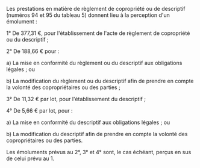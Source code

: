 Les prestations en matière de règlement de copropriété ou de descriptif (numéros 94 et 95 du tableau 5) donnent lieu à la perception d'un émolument :

1° De 377,31 €, pour l'établissement de l'acte de règlement de copropriété ou du descriptif ;

2° De 188,66 € pour :

a) La mise en conformité du règlement ou du descriptif aux obligations légales ; ou

b) La modification du règlement ou du descriptif afin de prendre en compte la volonté des copropriétaires ou des parties ;

3° De 11,32 € par lot, pour l'établissement du descriptif ;

4° De 5,66 € par lot, pour :

a) La mise en conformité du descriptif aux obligations légales ; ou

b) La modification du descriptif afin de prendre en compte la volonté des copropriétaires ou des parties.

Les émoluments prévus au 2°, 3° et 4° sont, le cas échéant, perçus en sus de celui prévu au 1.
